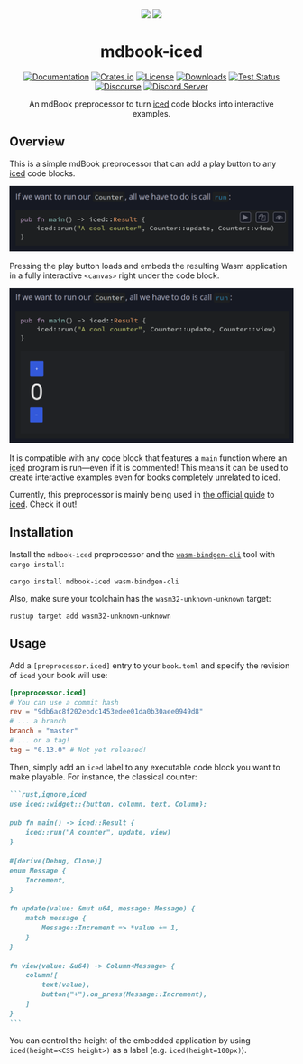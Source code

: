 <div align="center">

<img src="https://raw.githubusercontent.com/rust-lang/mdBook/bd323fb930eaadff4e8ee3859b064731617fd875/src/theme/favicon.svg" height="80">
<img src="https://raw.githubusercontent.com/iced-rs/iced/af6bc4643df83c4695f0954aa3fdd258988a77cf/docs/logo.svg" height="100">

# mdbook-iced

[![Documentation](https://docs.rs/mdbook-iced/badge.svg)](https://docs.rs/mdbook-iced)
[![Crates.io](https://img.shields.io/crates/v/mdbook-iced.svg)](https://crates.io/crates/mdbook-iced)
[![License](https://img.shields.io/crates/l/mdbook-iced.svg)](https://github.com/iced-rs/mdbook-iced/blob/master/LICENSE)
[![Downloads](https://img.shields.io/crates/d/mdbook-iced.svg)](https://crates.io/crates/mdbook-iced)
[![Test Status](https://img.shields.io/github/actions/workflow/status/iced-rs/mdbook-iced/test.yml?branch=master&event=push&label=test)](https://github.com/iced-rs/mdbook-iced/actions)
[![Discourse](https://img.shields.io/badge/dynamic/json?url=https%3A%2F%2Fdiscourse.iced.rs%2Fsite%2Fstatistics.json&query=%24.users_count&suffix=%20users&label=discourse&color=5e7ce2)](https://discourse.iced.rs/)
[![Discord Server](https://img.shields.io/discord/628993209984614400?label=&labelColor=6A7EC2&logo=discord&logoColor=ffffff&color=7389D8)](https://discord.gg/3xZJ65GAhd)

An mdBook preprocessor to turn [iced] code blocks into interactive examples.

</div>

## Overview
This is a simple mdBook preprocessor that can add a play button to any [iced] code blocks.

![The play button](docs/play.png)

Pressing the play button loads and embeds the resulting Wasm application in a fully interactive `<canvas>` right under the code block.

![An interactive example](docs/example.png)

It is compatible with any code block that features a `main` function where an [iced] program is run—even if it is commented! This means
it can be used to create interactive examples even for books completely unrelated to [iced].

Currently, this preprocessor is mainly being used in [the official guide] to [iced]. Check it out!

## Installation
Install the `mdbook-iced` preprocessor and the [`wasm-bindgen-cli`] tool with `cargo install`:

```
cargo install mdbook-iced wasm-bindgen-cli
```

Also, make sure your toolchain has the `wasm32-unknown-unknown` target:

```
rustup target add wasm32-unknown-unknown
```

## Usage
Add a `[preprocessor.iced]` entry to your `book.toml` and specify the revision of `iced` your book will use:

```toml
[preprocessor.iced]
# You can use a commit hash
rev = "9db6ac8f202ebdc1453edee01da0b30aee0949d8"
# ... a branch
branch = "master"
# ... or a tag!
tag = "0.13.0" # Not yet released!
```

Then, simply add an `iced` label to any executable code block you want to make playable. For instance, the
classical counter:

````markdown
```rust,ignore,iced
use iced::widget::{button, column, text, Column};

pub fn main() -> iced::Result {
    iced::run("A counter", update, view)
}

#[derive(Debug, Clone)]
enum Message {
    Increment,
}

fn update(value: &mut u64, message: Message) {
    match message {
        Message::Increment => *value += 1,
    }
}

fn view(value: &u64) -> Column<Message> {
    column![
        text(value),
        button("+").on_press(Message::Increment),
    ]
}
```
````

You can control the height of the embedded application by using `iced(height=<CSS height>)` as a label (e.g. `iced(height=100px)`).

[iced]: https://github.com/iced-rs/iced
[`wasm-bindgen-cli`]: https://rustwasm.github.io/wasm-bindgen/reference/cli.html
[the official guide]: https://book.iced.rs/
